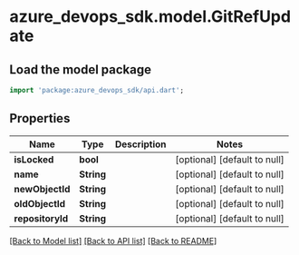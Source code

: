 # azure_devops_sdk.model.GitRefUpdate

## Load the model package
```dart
import 'package:azure_devops_sdk/api.dart';
```

## Properties
Name | Type | Description | Notes
------------ | ------------- | ------------- | -------------
**isLocked** | **bool** |  | [optional] [default to null]
**name** | **String** |  | [optional] [default to null]
**newObjectId** | **String** |  | [optional] [default to null]
**oldObjectId** | **String** |  | [optional] [default to null]
**repositoryId** | **String** |  | [optional] [default to null]

[[Back to Model list]](../README.md#documentation-for-models) [[Back to API list]](../README.md#documentation-for-api-endpoints) [[Back to README]](../README.md)


